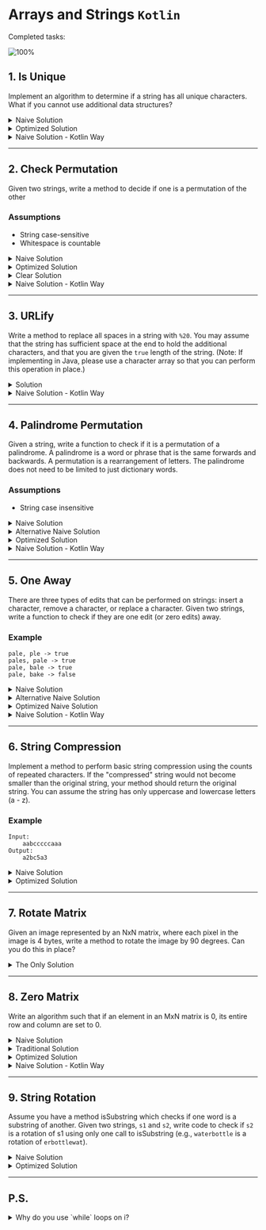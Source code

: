 # Arrays and Strings `Kotlin`

Completed tasks:

![100%](https://progress-bar.dev/100)

## 1. Is Unique

Implement an algorithm to determine if a string has all unique characters. What if you cannot use additional data structures?

<details>
<summary>Naive Solution </summary>

#### Assumptions

- String contains only `ASCII` symbols

#### Complexity

- Time Complexity: `O(N)` - but never exceed number of symbols ```O(min(c, N)) = O(c)```
- Space Complexity: `O(1)`

#### Implementation

   ```kotlin
fun naiveIsUniqueChars(testStr: String): Boolean {
    if (testStr.length > 128) return false

    val used = Array(128) { false }

    for (i in IntRange(0, testStr.length - 1)) {
        val symbolCode = testStr[i].code
        if (used[symbolCode]) {
            return false
        }
        used[symbolCode] = true
    }
    return true
}
   ```

</details>

<details>
<summary>Optimized Solution </summary>

#### Assumptions:

- String contains only `a-z` symbols

#### Complexity

- Time Complexity: `O(N)` - but never exceed number of symbols ```O(min(c, N)) = O(c)```
- Space Complexity: `O(1)`

#### Implementation

   ```kotlin
fun optimizedIsUniqueChars(testStr: String): Boolean {
    if (testStr.length > 26) return false

    var a = 0

    for (i in IntRange(0, testStr.length - 1)) {
        val symbolCode = testStr[i].code - 'a'.code
        if ((a and (1 shl symbolCode)) > 0) {
            return false
        }

        a = a or (1 shl symbolCode)
    }
    return true
}
   ```

</details>

<details>
<summary>Naive Solution - Kotlin Way</summary>

#### Complexity

- Time Complexity: `O(N)`
- Space Complexity: `O(N)`

#### Implementation

   ```kotlin
fun isUniqueCharsKotlinWay(testStr: String): Boolean =
    testStr.toCharArray().toSet().size == testStr.length
   ```

</details>
<hr/>

## 2. Check Permutation

Given two strings, write a method to decide if one is a permutation of the other

### Assumptions

- String case-sensitive
- Whitespace is countable

<details>
<summary>Naive Solution </summary>

#### Complexity

- Time Complexity: `O(N)`

- Space Complexity: `O(N)`

#### Implementation

   ```kotlin
fun naiveCheckPermutation(first: String, second: String): Boolean {
    if (first.length != second.length) {
        return false
    }

    val counter = HashMap<Int, Int>()

    for (i in IntRange(0, first.length - 1)) {
        val symbolCode = first[i].code

        counter[symbolCode] = (counter[symbolCode] ?: 0) + 1
    }

    val secondCounter = HashMap<Int, Int>()

    for (i in IntRange(0, first.length - 1)) {
        val symbolCode = second[i].code

        secondCounter[symbolCode] = (secondCounter[symbolCode] ?: 0) + 1
    }

    for ((key, value) in counter) {
        if (secondCounter[key] != value) {
            return false
        }
    }

    return true
}
   ```

</details>

<details>
<summary>Optimized Solution</summary>

#### Complexity

- Time Complexity: `O(N)`

- Space Complexity: `O(N)`

#### Implementation

   ```kotlin
fun optimizedCheckPermutation(first: String, second: String): Boolean {
    if (first.length != second.length) {
        return false
    }

    val counter = HashMap<Int, Int>()

    for (i in IntRange(0, first.length - 1)) {
        val symbolCode = first[i].code

        counter[symbolCode] = (counter[symbolCode] ?: 0) + 1
    }

    for (i in IntRange(0, first.length - 1)) {
        val symbolCode = second[i].code

        if ((counter[symbolCode] ?: 0) == 0) {
            return false
        }
        counter[symbolCode] = counter[symbolCode]!! - 1
    }

    return true
}
   ```

</details>

<details>
<summary>Clear Solution</summary>

#### Complexity

- Time Complexity: `O(N log N)`

- Space Complexity: `O(N)`

#### Implementation

   ```kotlin
fun clearCheckPermutation(first: String, second: String): Boolean {
    if (first.length != second.length) {
        return false
    }

    val firstSorted = first.toCharArray()
    val secondSorted = first.toCharArray()
    firstSorted.sort()
    secondSorted.sort()

    for (i in IntRange(0, first.length - 1)) {
        if (firstSorted[i] != secondSorted[i]) {
            return false
        }
    }

    return true
}
   ```

</details>

<details>
<summary>Naive Solution - Kotlin Way</summary>

#### Complexity

- Time Complexity: `O(N)`

- Space Complexity: `O(N)`

#### Implementation

   ```kotlin
fun checkPermutationKotlinWay(first: String, second: String): Boolean = first.toCharArray().toTypedArray().groupingBy { it }.eachCount() ==
        second.toCharArray().toTypedArray().groupingBy { it }.eachCount()
   ```

</details>

<hr/>

## 3. URLify

Write a method to replace all spaces in a string with `%20`. You may assume that the string has sufficient space at the end to hold the
additional characters, and that you are given the `true` length of the string. (Note: If implementing in Java, please use a character array
so that you can perform this operation in place.)


<details>
<summary>Solution</summary>

#### Complexity

- Time Complexity: `O(N)`

- Space Complexity: `O(1)`

#### Implementation

   ```kotlin
fun inplaceURlify(chars: CharArray, length: Int): CharArray {
    var whitespaceCounter = 0
    for (i in IntRange(0, length - 1)) {
        if (chars[i] == ' ') {
            ++whitespaceCounter
        }
    }
    if (whitespaceCounter == 0) {
        return chars
    }

    val replacedBy = "%20".toCharArray()
    var newLength = length + whitespaceCounter * 2 - 1
    var i = length - 1
    while (i >= 0) {
        if (chars[i] == ' ') {
            for (j in IntRange(0, replacedBy.size - 1).reversed()) {
                chars[newLength - j] = replacedBy[replacedBy.size - j - 1]
            }
            newLength -= replacedBy.size
        } else {
            chars[newLength] = chars[i]
            newLength -= 1
        }
        --i
    }
    return chars
}
   ```

</details>

<details>
<summary>Naive Solution - Kotlin Way</summary>

#### Complexity

- Time Complexity: `O(N)`

- Space Complexity: `O(N)`

#### Implementation

   ```kotlin
fun URlifyKotlinWay(str: String): String = str.replace(" ", "%20")
   ```

</details>


<hr/>

## 4. Palindrome Permutation

Given a string, write a function to check if it is a permutation of a palindrome. A palindrome is a word or phrase that is the same forwards
and backwards. A permutation is a rearrangement of letters. The palindrome does not need to be limited to just dictionary words.

### Assumptions

- String case insensitive

<details>
<summary>Naive Solution </summary>

#### Complexity

- Time Complexity: `O(N)`

- Space Complexity: `O(N)`

#### Implementation

   ```kotlin
fun naiveIsPalindromePermutation(testStr: String): Boolean {
    val preparedTestString = testStr.lowercase().filter { it != ' ' }.toCharArray()
    val isStrLenEven = preparedTestString.size % 2 == 0
    val charsMap = HashMap<Char, Int>()
    preparedTestString.forEach {
        charsMap[it] = (charsMap[it] ?: 0) + 1
    }

    var hasOddNumberOfChars = false
    for (value in charsMap.values) {
        if (value % 2 != 0) {
            if (hasOddNumberOfChars || isStrLenEven) {
                return false
            }
            hasOddNumberOfChars = true
        }
    }
    return true
}
   ```

</details>

<details>
<summary>Alternative Naive Solution </summary>

#### Complexity

- Time Complexity: `O(N)`

- Space Complexity: `O(N)`

#### Implementation

   ```kotlin
fun alternativeNaiveIsPalindromePermutation(testStr: String): Boolean {
    val charsMap = HashMap<Char, Int>()
    var countOdd = 0
    testStr.lowercase().toCharArray().filter { it != ' ' }.forEach {
        charsMap[it] = (charsMap[it] ?: 0) + 1
        if (charsMap[it]!! % 2 == 1) {
            ++countOdd
        } else {
            --countOdd
        }
    }

    return countOdd <= 1
}
   ```

</details>

<details>
<summary>Optimized Solution</summary>

#### Complexity

- Time Complexity: `O(N)`

- Space Complexity: `O(1)`

#### Implementation

   ```kotlin
fun optimizedIsPalindromePermutation(testStr: String): Boolean {
    val bitVector = createBitVector(testStr)
    return bitVector == 0 || checkExactlyOneBitSet(bitVector)
}

fun createBitVector(testStr: String): Int {
    var bitVector = 0
    for (char in testStr.toCharArray()) {
        val x = getCharNumber(char)
        bitVector = toggle(bitVector, x)
    }
    return bitVector
}

fun getCharNumber(char: Char): Int {
    return char.toLowerCase().code - 'a'.code
}

fun toggle(bitVector: Int, index: Int): Int {
    if (index < 0) return bitVector

    val mask = 1.shl(index)

    return if ((bitVector.and(mask)) == 0) {
        bitVector.or(mask)
    } else {
        bitVector.and(mask.inv())
    }
}

fun checkExactlyOneBitSet(bitVector: Int): Boolean {
    return bitVector.and(bitVector - 1) == 0
}
   ```

</details>

<details>
<summary>Naive Solution - Kotlin Way</summary>

#### Complexity

- Time Complexity: `O(N)`

- Space Complexity: `O(1)`

#### Implementation

   ```kotlin
fun isPalindromePermutationKotlinWay(testStr: String): Boolean {
    val preparedTestString = testStr.lowercase().filter { it != ' ' }.toCharArray()
    val charsMap = preparedTestString.toTypedArray().groupingBy { it }.eachCount()

    return charsMap.values.filter { it % 2 != 0 }.count() <= 1
}
   ```

</details>

<hr/>

## 5. One Away

There are three types of edits that can be performed on strings: insert a character, remove a character, or replace a character. Given two
strings, write a function to check if they are one edit (or zero edits) away.

### Example

```
pale, ple -> true
pales, pale -> true
pale, bale -> true
pale, bake -> false
```

<details>
<summary>Naive Solution</summary>

#### Complexity

- Time Complexity: `O(N)`

- Space Complexity: `O(1)`

#### Implementation

   ```kotlin
enum class SKIP {
    FIRST, SECOND, BOTH
}

fun naiveOneWay(first: String, second: String): Boolean {
    val lenDif = first.length - second.length
    if (abs(lenDif) > 1) {
        return false
    }
    val availableSkip = when (lenDif) {
        1 -> SKIP.FIRST
        -1 -> SKIP.SECOND
        else -> SKIP.BOTH
    }

    var skipUsed = false
    var firstIndex = 0
    var secondIndex = 0
    while (firstIndex < first.length && secondIndex < second.length) {

        if (first[firstIndex] != second[secondIndex]) {
            if (skipUsed) {
                return false
            }
            skipUsed = true

            when (availableSkip) {
                SKIP.BOTH -> {
                    ++firstIndex
                    ++secondIndex
                }
                SKIP.FIRST -> ++firstIndex
                SKIP.SECOND -> ++secondIndex
            }
        } else {
            ++firstIndex
            ++secondIndex
        }
    }

    return true
}
   ```

</details>

<details>
<summary>Alternative Naive Solution </summary>

#### Complexity

- Time Complexity: `O(N)`

- Space Complexity: `O(1)`

#### Implementation

   ```kotlin
fun alternativeNaiveOneWay(first: String, second: String): Boolean {
    return when {
        first.length == second.length -> {
            oneEditReplace(first, second)
        }
        first.length + 1 == second.length -> {
            oneEditInsert(first, second)
        }
        first.length - 1 == second.length -> {
            oneEditInsert(second, first)
        }
        else -> false
    }
}

fun oneEditReplace(first: String, second: String): Boolean {
    var foundDifference = false
    var i = 0
    while (i < first.length) {
        if (first[i] != second[i]) {
            if (foundDifference) {
                return false
            }
        }

        foundDifference = true
        ++i
    }

    return true
}

fun oneEditInsert(first: String, second: String): Boolean {
    var firstIndex = 0
    var secondIndex = 0

    while (secondIndex < second.length && firstIndex < first.length) {
        if (first[firstIndex] != second[secondIndex]) {
            if (firstIndex != secondIndex) {
                return false
            }

            ++secondIndex
        } else {
            ++firstIndex
            ++secondIndex
        }
    }
    return true
}
   ```

</details>

<details>
<summary>Optimized Naive Solution</summary>

#### Complexity

- Time Complexity: `O(N)`

- Space Complexity: `O(1)`

#### Implementation

   ```kotlin
fun optimizedOneWay(first: String, second: String): Boolean {
    if (abs(first.length - second.length) > 1) {
        return false
    }

    val smallestStr = if (first.length < second.length) first else second
    val biggestStr = if (first.length < second.length) second else first

    var foundDifference = false
    var firstIndex = 0
    var secondIndex = 0
    while (firstIndex < first.length && secondIndex < second.length) {

        if (smallestStr[firstIndex] != biggestStr[secondIndex]) {
            if (foundDifference) {
                return false
            }
            foundDifference = true

            if (smallestStr.length == biggestStr.length) {
                ++firstIndex
            }
        } else {
            ++firstIndex
        }
        ++secondIndex
    }

    return true
}
   ```

</details>

<details>
<summary>Naive Solution - Kotlin Way</summary>

#### Complexity

- Time Complexity: `O(N)`

- Space Complexity: `O(N)`

#### Implementation

   ```kotlin
fun oneWayKotlinWay(first: String, second: String): Boolean {
    val secondChars = second.toCharArray().toTypedArray().groupingBy { it }.eachCount()
    val firstChars = first.toCharArray().toTypedArray().groupingBy { it }.eachCount()

    var counter = 0

    return firstChars.all {
        val difference = abs((secondChars[it.key] ?: 0) - it.value)
        if (difference > 1) {
            return@all false
        } else if (difference == 1) {
            ++counter
        }
        if (counter > 1) {
            return@all false
        }

        return@all true
    }
}
   ```

</details>

<hr/>

## 6. String Compression

Implement a method to perform basic string compression using the counts of repeated characters. If the "compressed" string would not become
smaller than the original string, your method should return the original string. You can assume the string has only uppercase and lowercase
letters (a - z).

### Example

```
Input:
    aabcccccaaa
Output:
    a2bc5a3
```

<details>
<summary>Naive Solution</summary>

#### Complexity

- Time Complexity: `O(N)`

- Space Complexity: `O(N)`

#### Implementation

   ```kotlin
fun naiveStringCompression(toCompression: String): String {
    val length = toCompression.length

    var i = 0
    val stringBuilder = StringBuilder()
    var counter = 1
    while (i < length) {
        val c = toCompression[i]

        if (i + 1 == length || toCompression[i + 1] != c) {
            stringBuilder.append(c)
            stringBuilder.append(counter)
            counter = 1
        } else {
            ++counter
        }

        ++i
    }
    val compressed = stringBuilder.toString()
    return if (compressed.length < toCompression.length) compressed else toCompression
}
   ```

</details>

<details>
<summary>Optimized Solution</summary>

#### Complexity

- Time Complexity: `O(N)`

- Space Complexity: `O(1)`

#### Implementation

   ```kotlin
fun optimizedStringCompression(toCompression: String): String {
    val finalLength = countCompression(toCompression)
    if (finalLength >= toCompression.length) {
        return toCompression
    }

    val compressed = StringBuilder(finalLength)
    var countConsecutive = 0
    var i = 0
    while (i < toCompression.length) {
        ++countConsecutive
        if (i + 1 >= toCompression.length || toCompression[i] != toCompression[i + 1]) {
            compressed.append(toCompression[i])
            compressed.append(countConsecutive)
            countConsecutive = 0
        }
        ++i
    }
    return compressed.toString()
}

fun countCompression(toCompression: String): Int {
    var compressedLength = 0
    var countConsecutive = 0
    var i = 0
    while (i < toCompression.length) {
        ++countConsecutive
        if (i + 1 >= toCompression.length || toCompression[i] != toCompression[i + 1]) {
            compressedLength += 1 + compressedLength.toString().length
            countConsecutive = 0
        }
        ++i
    }
    return compressedLength
}
   ```

</details>

<hr/>

## 7. Rotate Matrix

Given an image represented by an NxN matrix, where each pixel in the image is 4 bytes, write a method to rotate the image by 90 degrees. Can
you do this in place?

<details>
<summary>The Only Solution</summary>

#### Complexity

- Time Complexity: `O(N^2)`

- Space Complexity: `O(1)`

#### Implementation

   ```kotlin
fun rotateMatrix(matrix: Array<Array<Int>>): Array<Array<Int>> {

    var layer = 0
    val n = matrix.size
    while (layer < n / 2) {
        val first = layer
        val last = n - 1 - layer

        var i = first
        while (i < last) {
            val offset = i - first
            val topLeft = matrix[first][i]

            matrix[first][i] = matrix[last - offset][first]
            matrix[last - offset][first] = matrix[last][last - offset]
            matrix[last][last - offset] = matrix[i][last]
            matrix[i][last] = topLeft

            ++i
        }

        ++layer
    }


    return matrix
}
   ```

</details>

<hr/>

## 8. Zero Matrix

Write an algorithm such that if an element in an MxN matrix is 0, its entire row and column are set to 0.

<details>
<summary>Naive Solution</summary>

#### Complexity

- Time Complexity: `O(MN)` - In the book we

- Space Complexity: `O(M+N)`

#### Implementation

   ```kotlin
fun naiveZeroMatrix(matrix: Array<Array<Int>>): Array<Array<Int>> {

    val rows = hashSetOf<Int>()
    val columns = hashSetOf<Int>()

    var i = 0
    while (i < matrix.size) {

        val row = matrix[i]
        var j = 0
        while (j < row.size) {

            if (row[j] == 0) {
                rows.add(i)
                columns.add(j)
            }
            ++j
        }
        ++i
    }

    rows.forEach {
        nullifyRow(matrix, it)
    }

    columns.forEach {
        nullifyColumn(matrix, it)
    }

    return matrix
}
   ```

</details>

<details>
<summary>Traditional Solution</summary>

#### Complexity

- Time Complexity: `O(MN)` - In the book we

- Space Complexity: `O(M+N)`

#### Implementation

   ```kotlin
fun traditionalZeroMatrix(matrix: Array<Array<Int>>): Array<Array<Int>> {
    val row = Array(matrix.size) { false }
    val column = Array(matrix[0].size) { false }

    var i = 0
    while (i < matrix.size) {
        var j = 0
        while (j < matrix[0].size) {
            if (matrix[i][j] == 0) {
                row[i] = true
                column[j] = true
            }
            ++j
        }
        ++i
    }

    i = 0
    while (i < matrix.size) {
        if (row[i]) {
            nullifyRow(matrix, i)
        }
        ++i
    }

    i = 0
    while (i < matrix[0].size) {
        if (column[i]) {
            nullifyColumn(matrix, i)
        }
        ++i
    }

    return matrix
}
   ```

</details>

<details>
<summary>Optimized Solution</summary>

#### Complexity

- Time Complexity: `O(MN)` - In the book we

- Space Complexity: `O(M+N)`

#### Implementation

   ```kotlin
fun optimizedZeroMatrix(matrix: Array<Array<Int>>): Array<Array<Int>> {
    var rowHasZero = false
    var columnHasZero = false

    var i = 0
    while (i < matrix[0].size) {
        if (matrix[0][i] == 0) {
            rowHasZero = true
            break
        }
        ++i
    }

    i = 0
    while (i < matrix.size) {
        if (matrix[i][0] == 0) {
            columnHasZero = true
            break
        }
        ++i
    }


    i = 1
    while (i < matrix.size) {
        var j = 0
        while (j < matrix[0].size) {
            if (matrix[i][j] == 0) {
                matrix[i][0] = 0
                matrix[0][j] = 0
            }
            ++j
        }
        ++i
    }

    i = 1
    while (i < matrix.size) {
        if (matrix[i][0] == 0) {
            nullifyRow(matrix, i)
        }
        ++i
    }

    i = 1
    while (i < matrix[0].size) {
        if (matrix[0][i] == 0) {
            nullifyColumn(matrix, i)
        }
        ++i
    }

    if (rowHasZero) {
        nullifyRow(matrix, 0)
    }

    if (columnHasZero) {
        nullifyColumn(matrix, 0)
    }

    return matrix
}
   ```

</details>

<details>
<summary>Naive Solution - Kotlin Way</summary>

#### Complexity

- Time Complexity: `O(MN)`

- Space Complexity: `O(M+N)`

#### Implementation

   ```kotlin
fun zeroMatrixKotlinWay(matrix: Array<Array<Int>>): Array<Array<Int>> {

    val rows = hashSetOf<Int>()
    val columns = hashSetOf<Int>()

    matrix.mapIndexed { rowId, row ->
        row.mapIndexed { columnId, value ->
            if (value == 0) {
                rows.add(rowId)
                columns.add(columnId)
            }
        }
    }

    rows.forEach {
        nullifyRow(matrix, it)
    }

    columns.forEach {
        nullifyColumn(matrix, it)
    }

    return matrix
}
   ```

</details>

<hr/>

## 9. String Rotation

Assume you have a method isSubstring which checks if one word is a substring of another. Given two strings, `s1` and `s2`, write code to
check if `s2` is a rotation of s1 using only one call to isSubstring (e.g., `waterbottle` is a rotation of `erbottlewat`).

<details>
<summary>Naive Solution</summary>

#### Complexity

- Time Complexity: `O(N)`

- Space Complexity: `O(1)`

#### Implementation

   ```kotlin
fun naiveIsStringRotation(first: String, second: String): Boolean {
    if (first.length != second.length || first.isEmpty() || second.isEmpty()) {
        return false
    }
    var i = 0
    var j = 0
    var startSequence = -1
    while (i < second.length) {
        if (first[i] == second[j]) {
            ++j
            if (startSequence == -1) {
                startSequence = i
            }
        } else if (startSequence != -1) {
            startSequence = -1
        }
        ++i
    }
    if (startSequence != -1) {
        if (first.substring(0, startSequence) == second.substring(second.length - startSequence, second.length)) {
            return true
        }
    }
    return false
}
   ```

</details>

<details>
<summary>Optimized Solution</summary>

#### Complexity

- Time Complexity: `O(N)`

- Space Complexity: `O(N)` - N is just because we need to create new string with double length of first

#### Implementation

   ```kotlin
fun optimizedIsStringRotation(first: String, second: String): Boolean {
    if (first.length == second.length && first.isNotEmpty()) {
        return (first + first).contains(second)
    }
    return false
}
   ```

</details>

<hr/>

## P.S.

<details>
<summary>Why do you use `while` loops on i?</summary>

Kotlin doesn't support `for loop` as java does

```java
for(int i = 0; i < size; ++i){
    // some useful code
    }
```

So it's just a workaround:

```kotlin
var i = 0
while (i < size) {
    // some useful code
    ++i
}
```

What about for loop with `IntRange`?

```kotlin
for (i in IntRange(0, size - 1).step(1)) {
    // some useful code
}
```

It works perfectly, until we need dynamic stepping, like this:

```kotlin
var i = 0
while (i < size) {
    // some useful code
    i += i
}
```

So we just get a lot of control with simple `while loop`

</details>

